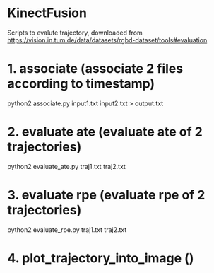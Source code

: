 # KinectFusion
Scripts to evalute trajectory, downloaded from https://vision.in.tum.de/data/datasets/rgbd-dataset/tools#evaluation

# 1. associate (associate 2 files according to timestamp)
python2 associate.py input1.txt input2.txt > output.txt

# 2. evaluate ate (evaluate ate of 2 trajectories)
python2 evaluate_ate.py traj1.txt traj2.txt

# 3. evaluate rpe (evaluate rpe of 2 trajectories)
python2 evaluate_rpe.py traj1.txt traj2.txt

# 4. plot_trajectory_into_image ()

